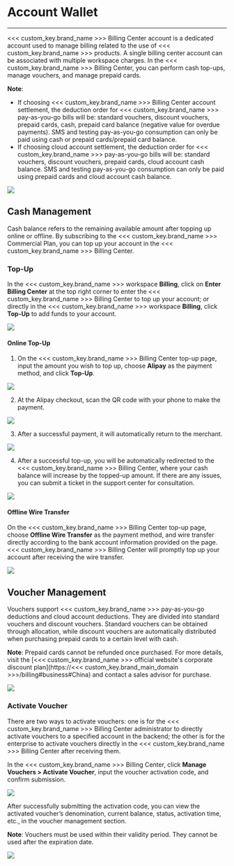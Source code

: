 # Account Wallet
---

<<< custom_key.brand_name >>> Billing Center account is a dedicated account used to manage billing related to the use of <<< custom_key.brand_name >>> products. A single billing center account can be associated with multiple workspace charges. In the <<< custom_key.brand_name >>> Billing Center, you can perform cash top-ups, manage vouchers, and manage prepaid cards.

**Note**:

- If choosing <<< custom_key.brand_name >>> Billing Center account settlement, the deduction order for <<< custom_key.brand_name >>> pay-as-you-go bills will be: standard vouchers, discount vouchers, prepaid cards, cash, prepaid card balance (negative value for overdue payments). SMS and testing pay-as-you-go consumption can only be paid using cash or prepaid cards/prepaid card balance.
- If choosing cloud account settlement, the deduction order for <<< custom_key.brand_name >>> pay-as-you-go bills will be: standard vouchers, discount vouchers, prepaid cards, cloud account cash balance. SMS and testing pay-as-you-go consumption can only be paid using prepaid cards and cloud account cash balance.

![](../img/3.billing_cost_1.png)

## Cash Management

Cash balance refers to the remaining available amount after topping up online or offline. By subscribing to the <<< custom_key.brand_name >>> Commercial Plan, you can top up your account in the <<< custom_key.brand_name >>> Billing Center.


### Top-Up

In the <<< custom_key.brand_name >>> workspace **Billing**, click on **Enter Billing Center** at the top right corner to enter the <<< custom_key.brand_name >>> Billing Center to top up your account; or directly in the <<< custom_key.brand_name >>> workspace **Billing**, click **Top-Up** to add funds to your account.

![](../img/12.billing_1.png)

#### Online Top-Up

1. On the <<< custom_key.brand_name >>> Billing Center top-up page, input the amount you wish to top up, choose **Alipay** as the payment method, and click **Top-Up**.

![](../img/10.account_type_1.png)

2. At the Alipay checkout, scan the QR code with your phone to make the payment.

![](../img/10.account_type_4.png)

3. After a successful payment, it will automatically return to the merchant.

![](../img/10.account_type_5.png)

4. After a successful top-up, you will be automatically redirected to the <<< custom_key.brand_name >>> Billing Center, where your cash balance will increase by the topped-up amount. If there are any issues, you can submit a ticket in the support center for consultation.

![](../img/1.account_2.png)

#### Offline Wire Transfer

On the <<< custom_key.brand_name >>> Billing Center top-up page, choose **Offline Wire Transfer** as the payment method, and wire transfer directly according to the bank account information provided on the page. <<< custom_key.brand_name >>> Billing Center will promptly top up your account after receiving the wire transfer.

![](../img/10.account_type_2.png)

## Voucher Management

Vouchers support <<< custom_key.brand_name >>> pay-as-you-go deductions and cloud account deductions. They are divided into standard vouchers and discount vouchers. Standard vouchers can be obtained through allocation, while discount vouchers are automatically distributed when purchasing prepaid cards to a certain level with cash.

**Note**: Prepaid cards cannot be refunded once purchased. For more details, visit the [<<< custom_key.brand_name >>> official website's corporate discount plan](https://<<< custom_key.brand_main_domain >>>/billing#business#China) and contact a sales advisor for purchase.

![](../img/pre-paid.png)

<!--
| Purchase Prepaid Card (Yuan) | Receive Discount Voucher (Yuan) |
| --- | --- |
| 10000 | 1000 |
| 30000 | 5000 |
| 100000 | 20000 |
-->


### Activate Voucher

There are two ways to activate vouchers: one is for the <<< custom_key.brand_name >>> Billing Center administrator to directly activate vouchers to a specified account in the backend; the other is for the enterprise to activate vouchers directly in the <<< custom_key.brand_name >>> Billing Center after receiving them.

In the <<< custom_key.brand_name >>> Billing Center, click **Manage Vouchers > Activate Voucher**, input the voucher activation code, and confirm submission.

![](../img/10.account_type_3.1.png)

After successfully submitting the activation code, you can view the activated voucher’s denomination, current balance, status, activation time, etc., in the voucher management section.

**Note**: Vouchers must be used within their validity period. They cannot be used after the expiration date.

![](../img/16.account_2.png)

<!--
## Prepaid Card Management

<<< custom_key.brand_name >>> prepaid cards can be purchased through the account cash balance or allocated by partners. They apply to all <<< custom_key.brand_name >>> consumption modes, including pay-as-you-go deductions and cloud account deductions.

**Note**: If the account cash balance is insufficient, it will continue to deduct from the prepaid card balance (overdue negative value), and cash top-ups to purchase prepaid cards will prioritize offsetting overdue balances.

### Purchase Prepaid Card

Log in to the <<< custom_key.brand_name >>> [Billing Center](https://<<< custom_key.boss_domain >>>), click **Manage Prepaid Cards**, and you will enter the prepaid card management and purchase page.

![](../img/10.price_3.png)

Click **Purchase Prepaid Card**, and you can buy prepaid cards via cash payment. <<< custom_key.brand_name >>> offers prepaid cards in multiples of 100 Yuan, with the minimum denomination being 100 Yuan. Once purchased, prepaid cards do not support cancellation.

![](../img/10.price_4.png)

After purchasing a prepaid card, you can view your available prepaid card information on the prepaid card page, including: prepaid card number, denomination, balance, status, validity period, purchase time, expiration time.

![](../img/10.price_5.png)

### Prepaid Card Rules

- Prepaid cards are bound to the purchasing account and can only be used for the consumption orders of the purchasing account. They cannot be used across accounts or transferred.
- Prepaid cards must be used within their validity period. Expired prepaid cards are void.
- Supported billing methods for prepaid cards: pay-as-you-go.
- If the user has usable prepaid cards, they can choose whether to use the prepaid card on the checkout page for pre-paid orders; prepaid cards will automatically deduct for pay-as-you-go bills in the following order: standard vouchers first, then discount vouchers, followed by prepaid cards, and finally cash balance.
- Products purchased with prepaid cards do not support cancellation.
- After deducting the required payment amount from the prepaid card, any unused balance will remain on the prepaid card. Within its validity period, the balance can be used for the next order payment.
- Prepaid cards cannot be redeemed for cash.
- After purchasing and paying for prepaid cards, invoices can be issued. Invoices are issued based on the actual paid amount.
- For <<< custom_key.brand_name >>> services purchased with prepaid cards, no invoice will be issued for the prepaid card payment portion.

-->